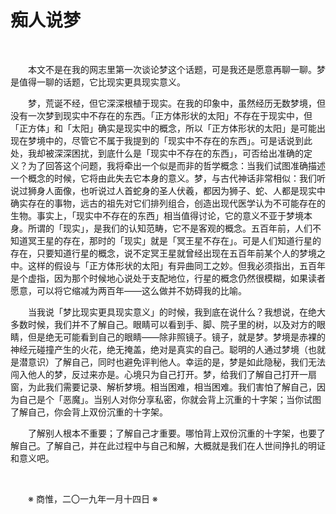 # 痴人说梦

&emsp;&emsp;

&emsp;&emsp;本文不是在我的网志里第一次谈论梦这个话题，可是我还是愿意再聊一聊。梦是值得一聊的话题，它比现实更具现实意义。

&emsp;&emsp;梦，荒诞不经，但它深深根植于现实。在我的印象中，虽然经历无数梦境，但没有一次梦到现实中不存在的东西。「正方体形状的太阳」不存在于现实中，但「正方体」和「太阳」确实是现实中的概念，所以「正方体形状的太阳」是可能出现在梦境中的，尽管它不属于我提到的「现实中不存在的东西」。可是话说到此处，我却被深深困扰，到底什么是「现实中不存在的东西」，可否给出准确的定义？为了回答这个问题，我将牵出一个似是而非的哲学概念：当我们试图准确描述一个概念的时候，它将由此失去它本身的意义。梦，与古代神话非常相似：我们听说过狮身人面像，也听说过人首蛇身的圣人伏羲，都因为狮子、蛇、人都是现实中确实存在的事物，远古的祖先对它们排列组合，创造出现代医学认为不可能存在的生物。事实上，「现实中不存在的东西」相当值得讨论，它的意义不亚于梦境本身。所谓的「现实」，是我们的认知范畴，它不是客观的概念。五百年前，人们不知道冥王星的存在，那时的「现实」就是「冥王星不存在」。可是人们知道行星的存在，只要知道行星的概念，说不定冥王星就曾经出现在五百年前某个人的梦境之中。这样的假设与「正方体形状的太阳」有异曲同工之妙。但我必须指出，五百年是个虚指，因为那个时候地心说处于支配地位，行星的概念仍然很模糊，如果读者愿意，可以将它缩减为两百年——这么做并不妨碍我的比喻。

&emsp;&emsp;当我说「梦比现实更具现实意义」的时候，我到底在说什么？我想说，在绝大多数时候，我们并不了解自己。眼睛可以看到手、脚、院子里的树，以及对方的眼睛，但是绝无可能看到自己的眼睛——除非照镜子。镜子，就是梦。梦境是赤裸的神经元碰撞产生的火花，绝无掩盖，绝对是真实的自己。聪明的人通过梦境（也就是潜意识）了解自己，同时也避免评判他人。幸运的是，梦是如此隐秘，我们无法闯入他人的梦，反过来亦是。心境只为自己打开。梦，给我们了解自己打开一扇窗，为此我们需要记录、解析梦境。相当困难，相当困难。我们害怕了解自己，因为自己是个「恶魔」。当别人对你分享私密，你就会背上沉重的十字架；当你试图了解自己，你会背上双份沉重的十字架。

&emsp;&emsp;了解别人根本不重要；了解自己才重要。哪怕背上双份沉重的十字架，也要了解自己。了解自己，并在此过程中与自己和解，大概就是我们在人世间挣扎的明证和意义吧。

&emsp;&emsp;

&emsp;&emsp;※ 商惟，二〇一九年一月十四日 ※